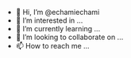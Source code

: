 - 👋 Hi, I’m @echamiechami
- 👀 I’m interested in ...
- 🌱 I’m currently learning ...
- 💞️ I’m looking to collaborate on ...
- 📫 How to reach me ...

<!---
echamiechami/echamiechami is a ✨ special ✨ repository because its `README.md` (this file) appears on your GitHub profile.
You can click the Preview link to take a look at your changes.
--->
